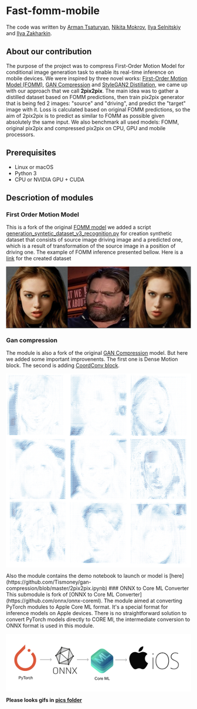 # Fast-fomm-mobile

The code was written by [Arman Tsaturyan](https://github.com/Arxtage), [Nikita Mokrov](https://github.com/Tismoney), [Ilya Selnitskiy](https://github.com/Silya-1) and [Ilya Zakharkin](https://github.com/izaharkin).

## About our contribution 
The purpose of the project was to compress First-Order Motion Model for conditional image generation task to enable its real-time inference on mobile devices. We were inspired by three novel works: [First-Order Motion Model (FOMM)](https://papers.nips.cc/paper/8935-first-order-motion-model-for-image-animation), [GAN Compression](https://arxiv.org/abs/2003.08936)  and [StyleGAN2 Distillation](https://arxiv.org/abs/2003.03581), we came up with our approach that we call **2pix2pix**. The main idea was to gather a distilled dataset based on FOMM predictions, then train pix2pix  generator that is being fed 2 images: "source" and "driving", and predict the "target" image with it. Loss is calculated based on original FOMM predictions, so the aim of 2pix2pix is to predict as similar to FOMM as possible given absolutely the same input. We also benchmark all used models: FOMM, original pix2pix and compressed pix2pix on CPU, GPU and mobile processors. 

## Prerequisites
- Linux or macOS
- Python 3
- CPU or NVIDIA GPU + CUDA 
## Descriotion of modules 
### First Order Motion Model 
This is a fork of the original [FOMM model](https://github.com/AliaksandrSiarohin/first-order-model) we added a script [generation_syntetic_dataset_v3_recognition.py](generation_syntetic_dataset_v3_recognition.py) for creation synthetic dataset that consists of source image driving image and a predicted one, which is a result of transformation of the source image in a position of driving one. The example of FOMM inference presented bellow. Here is a [link](https://drive.google.com/drive/u/1/folders/1gZce8unaCcQBKu9OFKOiPRAo_itAPEmH) for the created dataset
<p align="center">
<img src='pics/FOMM_triplet.png' align="center" width=750> 
</p>

### Gan compression
The module is also a fork of the original [GAN Compression](https://github.com/mit-han-lab/gan-compression) model. But here we added some important improvenents. The first one is Dense Motion block. The second is adding [CoordConv block](https://arxiv.org/abs/1807.03247). 
<p align="center">
<img src='pics/motion.png' align="center" width=750> 
</p>
Also the module contains the demo notebook to launch or model is [here](https://github.com/Tismoney/gan-compression/blob/master/2pix2pix.ipynb)
### ONNX to Core ML Converter
This submodule is fork of [ONNX to Core ML Converter](https://github.com/onnx/onnx-coreml). The module aimed at converting PyTorch modules to Apple Core ML format. It's a special format for inference models on Apple devices. There is no straightforward solution to convert PyTorch models directly to CORE Ml, the intermediate conversion to ONNX format is used in this module.
<p align="center">
<img src='pics/coreml.png' align="center" width=750> 
</p>

 **Please looks gifs in [pics folder](https://github.com/Silya-1/fast-fomm-mobile/tree/master/pics)**

